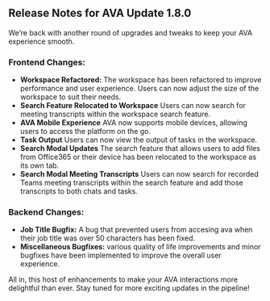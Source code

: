 ## Release Notes for AVA Update 1.8.0

We’re back with another round of upgrades and tweaks to keep your AVA experience smooth.

### Frontend Changes:

- **Workspace Refactored:** The workspace has been refactored to improve performance and user experience. Users can now adjust the size of the workspace to suit their needs.
- **Search Feature Relocated to Workspace** Users can now search for meeting transcripts within the workspace search feature.
- **AVA Mobile Experience** AVA now supports mobile devices, allowing users to access the platform on the go.
- **Task Output** Users can now view the output of tasks in the workspace.
- **Search Modal Updates** The search feature that allows users to add files from Office365 or their device has been relocated to the workspace as its own tab.
- **Search Modal Meeting Transcripts** Users can now search for recorded Teams meeting transcripts within the search feature and add those transcripts to both chats and tasks.

### Backend Changes:

- **Job Title Bugfix:** A bug that prevented users from accesing ava when their job title was over 50 characters has been fixed.
- **Miscellaneous Bugfixes:** various quality of life improvements and minor bugfixes have been implemented to improve the overall user experience.

All in, this host of enhancements to make your AVA interactions more delightful than ever. Stay tuned for more exciting updates in the pipeline!
